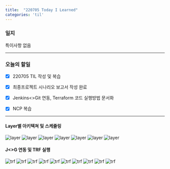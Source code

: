 ```yaml
---
title:  "220705 Today I Learned"
categories: 'til'
---
```


### 일지  

특이사항 없음

----

### 오늘의 할일

- [x] 220705 TIL 작성 및 복습
- [x] 최종프로젝트 시나리오 보고서 작성 완료
- [x] Jenkins<>Git 연동, Terraform 코드 실행방법 문서화
- [x] NCP 복습
 

---

#### Layer별 아키텍쳐 및 스케쥴링

![layer](/assets/til/til941.png)
![layer](/assets/til/til942.png)
![layer](/assets/til/til943.png)
![layer](/assets/til/til944.png)
![layer](/assets/til/til945.png)
![layer](/assets/til/til946.png)
![layer](/assets/til/til947.png)


#### J<>G 연동 및 TRF 실행

![trf](/assets/til/til9411.png)
![trf](/assets/til/til9412.png)
![trf](/assets/til/til9413.png)
![trf](/assets/til/til9414.png)
![trf](/assets/til/til9415.png)
![trf](/assets/til/til9416.png)
![trf](/assets/til/til9417.png)
![trf](/assets/til/til9418.png)
![trf](/assets/til/til9419.png)
![trf](/assets/til/til94110.png)